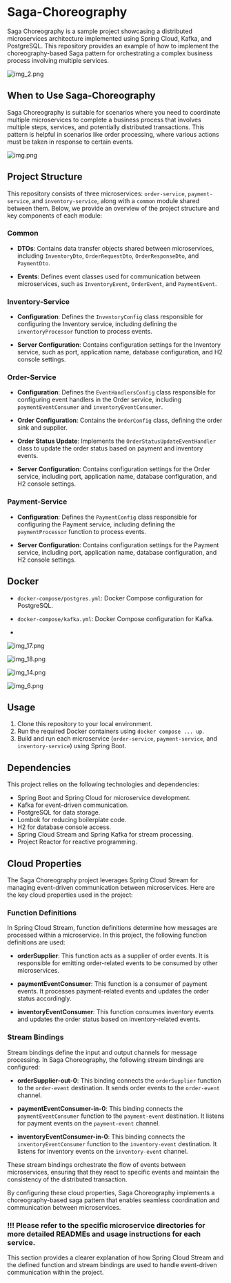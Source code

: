 # Saga-Choreography

Saga Choreography is a sample project showcasing a distributed microservices architecture implemented using Spring Cloud, Kafka, and PostgreSQL. This repository provides an example of how to implement the choreography-based Saga pattern for orchestrating a complex business process involving multiple services.

![img_2.png](screenshots%2Fimg_2.png)

## When to Use Saga-Choreography

Saga Choreography is suitable for scenarios where you need to coordinate multiple microservices to complete a business process that involves multiple steps, services, and potentially distributed transactions. This pattern is helpful in scenarios like order processing, where various actions must be taken in response to certain events.

![img.png](screenshots%2Fimg.png)

## Project Structure

This repository consists of three microservices: `order-service`, `payment-service`, and `inventory-service`, along with a `common` module shared between them. Below, we provide an overview of the project structure and key components of each module:

### Common

- **DTOs**: Contains data transfer objects shared between microservices, including `InventoryDto`, `OrderRequestDto`, `OrderResponseDto`, and `PaymentDto`.

- **Events**: Defines event classes used for communication between microservices, such as `InventoryEvent`, `OrderEvent`, and `PaymentEvent`.

### Inventory-Service

- **Configuration**: Defines the `InventoryConfig` class responsible for configuring the Inventory service, including defining the `inventoryProcessor` function to process events.

- **Server Configuration**: Contains configuration settings for the Inventory service, such as port, application name, database configuration, and H2 console settings.

### Order-Service

- **Configuration**: Defines the `EventHandlersConfig` class responsible for configuring event handlers in the Order service, including `paymentEventConsumer` and `inventoryEventConsumer`.

- **Order Configuration**: Contains the `OrderConfig` class, defining the order sink and supplier.

- **Order Status Update**: Implements the `OrderStatusUpdateEventHandler` class to update the order status based on payment and inventory events.

- **Server Configuration**: Contains configuration settings for the Order service, including port, application name, database configuration, and H2 console settings.

### Payment-Service

- **Configuration**: Defines the `PaymentConfig` class responsible for configuring the Payment service, including defining the `paymentProcessor` function to process events.

- **Server Configuration**: Contains configuration settings for the Payment service, including port, application name, database configuration, and H2 console settings.

## Docker

- `docker-compose/postgres.yml`: Docker Compose configuration for PostgreSQL.

- `docker-compose/kafka.yml`: Docker Compose configuration for Kafka.
- 
![img_17.png](screenshots%2Fimg_17.png)

![img_18.png](screenshots%2Fimg_18.png)

![img_14.png](screenshots%2Fimg_14.png)

![img_6.png](screenshots%2Fimg_6.png)

## Usage

1. Clone this repository to your local environment.
2. Run the required Docker containers using `docker compose ... up`.
3. Build and run each microservice (`order-service`, `payment-service`, and `inventory-service`) using Spring Boot.

## Dependencies

This project relies on the following technologies and dependencies:

- Spring Boot and Spring Cloud for microservice development.
- Kafka for event-driven communication.
- PostgreSQL for data storage.
- Lombok for reducing boilerplate code.
- H2 for database console access.
- Spring Cloud Stream and Spring Kafka for stream processing.
- Project Reactor for reactive programming.


## Cloud Properties

The Saga Choreography project leverages Spring Cloud Stream for managing event-driven communication between microservices. Here are the key cloud properties used in the project:

### Function Definitions

In Spring Cloud Stream, function definitions determine how messages are processed within a microservice. In this project, the following function definitions are used:

- **orderSupplier**: This function acts as a supplier of order events. It is responsible for emitting order-related events to be consumed by other microservices.

- **paymentEventConsumer**: This function is a consumer of payment events. It processes payment-related events and updates the order status accordingly.

- **inventoryEventConsumer**: This function consumes inventory events and updates the order status based on inventory-related events.

### Stream Bindings

Stream bindings define the input and output channels for message processing. In Saga Choreography, the following stream bindings are configured:

- **orderSupplier-out-0**: This binding connects the `orderSupplier` function to the `order-event` destination. It sends order events to the `order-event` channel.

- **paymentEventConsumer-in-0**: This binding connects the `paymentEventConsumer` function to the `payment-event` destination. It listens for payment events on the `payment-event` channel.

- **inventoryEventConsumer-in-0**: This binding connects the `inventoryEventConsumer` function to the `inventory-event` destination. It listens for inventory events on the `inventory-event` channel.

These stream bindings orchestrate the flow of events between microservices, ensuring that they react to specific events and maintain the consistency of the distributed transaction.

By configuring these cloud properties, Saga Choreography implements a choreography-based saga pattern that enables seamless coordination and communication between microservices.

### !!! Please refer to the specific microservice directories for more detailed READMEs and usage instructions for each service.


This section provides a clearer explanation of how Spring Cloud Stream and the defined function and stream bindings are used to handle event-driven communication within the project.